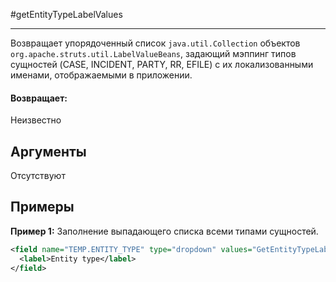 #getEntityTypeLabelValues

---

Возвращает упорядоченный список `java.util.Collection` объектов `org.apache.struts.util.LabelValueBeans`,
задающий мэппинг типов сущностей (CASE, INCIDENT, PARTY, RR, EFILE) с их локализованными именами, отображаемыми в приложении.

#### Возвращает:

Неизвестно

## Аргументы

Отсутствуют

## Примеры

**Пример 1:** Заполнение выпадающего списка всеми типами сущностей.
```xml
<field name="TEMP.ENTITY_TYPE" type="dropdown" values="GetEntityTypeLabelValues()">
  <label>Entity type</label>
</field>
```

